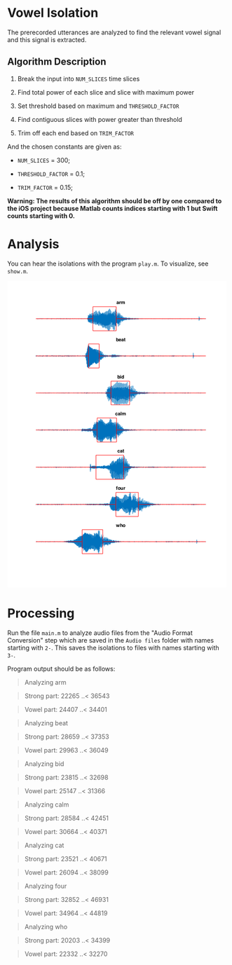 Vowel Isolation
===============

The prerecorded utterances are analyzed to find the relevant vowel signal and
this signal is extracted.

Algorithm Description
---------------------

1.  Break the input into `NUM_SLICES` time slices

2.  Find total power of each slice and slice with maximum power

3.  Set threshold based on maximum and `THRESHOLD_FACTOR`

4.  Find contiguous slices with power greater than threshold

5.  Trim off each end based on `TRIM_FACTOR`

And the chosen constants are given as:

-   `NUM_SLICES` = 300;

-   `THRESHOLD_FACTOR` = 0.1;

-   `TRIM_FACTOR` = 0.15;

**Warning: The results of this algorithm should be off by one compared to the
iOS project because Matlab counts indices starting with 1 but Swift counts starting with 0.**

Analysis
========

You can hear the isolations with the program `play.m`. To visualize, see
`show.m`.

![](<vowelIsolation.png>)

Processing
==========

Run the file `main.m` to analyze audio files from the "Audio Format Conversion"
step which are saved in the `Audio files` folder with names starting with `2-`.
This saves the isolations to files with names starting with `3-`.

Program output should be as follows:

 > Analyzing arm

 > Strong part: 22265 ..< 36543

 > Vowel part: 24407 ..< 34401

 > Analyzing beat

 > Strong part: 28659 ..< 37353

 > Vowel part: 29963 ..< 36049

 > Analyzing bid

 > Strong part: 23815 ..< 32698

 > Vowel part: 25147 ..< 31366

 > Analyzing calm

 > Strong part: 28584 ..< 42451

 > Vowel part: 30664 ..< 40371

 > Analyzing cat

 > Strong part: 23521 ..< 40671

 > Vowel part: 26094 ..< 38099

 > Analyzing four

 > Strong part: 32852 ..< 46931

 > Vowel part: 34964 ..< 44819

 > Analyzing who

 > Strong part: 20203 ..< 34399

 > Vowel part: 22332 ..< 32270
 

